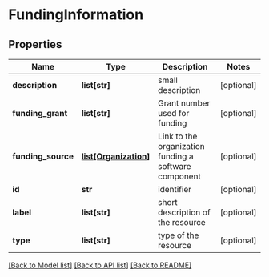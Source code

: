 # FundingInformation

## Properties
Name | Type | Description | Notes
------------ | ------------- | ------------- | -------------
**description** | **list[str]** | small description | [optional] 
**funding_grant** | **list[str]** | Grant number used for funding | [optional] 
**funding_source** | [**list[Organization]**](Organization.md) | Link to the organization funding a software component | [optional] 
**id** | **str** | identifier | [optional] 
**label** | **list[str]** | short description of the resource | [optional] 
**type** | **list[str]** | type of the resource | [optional] 

[[Back to Model list]](../#documentation-for-models) [[Back to API list]](../#documentation-for-api-endpoints) [[Back to README]](../)


